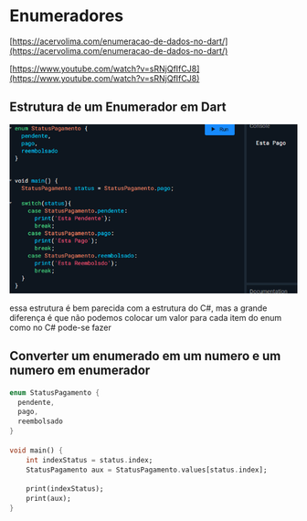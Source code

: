 # Enumeradores

[https://acervolima.com/enumeracao-de-dados-no-dart/](https://acervolima.com/enumeracao-de-dados-no-dart/)

[https://www.youtube.com/watch?v=sRNjQfIfCJ8](https://www.youtube.com/watch?v=sRNjQfIfCJ8)

## Estrutura de um Enumerador em Dart

![Untitled](Enumeradores%205f1cf2a166d842f8a18f60dfdca41a35/Untitled.png)

essa estrutura é bem parecida com a estrutura do C#, mas a grande diferença é que não podemos colocar um valor para cada item do enum como no C# pode-se fazer

## Converter um enumerado em um numero e um numero em enumerador

```dart
enum StatusPagamento {
  pendente,
  pago,
  reembolsado
}

void main() {
	int indexStatus = status.index;
	StatusPagamento aux = StatusPagamento.values[status.index];
	
	print(indexStatus);
	print(aux);
}
```